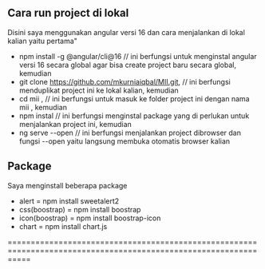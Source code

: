 ## Cara run project di lokal
Disini saya menggunakan angular versi 16
dan cara menjalankan di lokal kalian yaitu pertama"
- npm install -g @angular/cli@16 // ini berfungsi untuk menginstal angular versi 16 secara global agar bisa create project baru secara global, kemudian
- git clone https://github.com/mkurniaiqbal/MII.git, // ini berfungsi menduplikat project ini ke lokal kalian, kemudian
- cd mii , // ini berfungsi untuk masuk ke folder project ini dengan nama mii , kemudian
- npm instal // ini berfungsi menginstal package yang di perlukan untuk menjalankan project ini, kemudian
- ng serve --open // ini berfungsi menjalankan project dibrowser dan fungsi --open yaitu langsung membuka otomatis browser kalian

## Package
Saya menginstall beberapa package
 - alert = npm install sweetalert2
 - css(boostrap) = npm install boostrap
 - icon(boostrap) = npm install boostrap-icon
 - chart = npm install chart.js

=================================================================================================================
